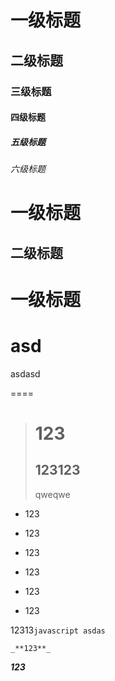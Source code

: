 # 一级标题 #
## 二级标题 ##
### 三级标题 ###
#### 四级标题 ####
##### 五级标题 #####
###### 六级标题 ######
一级标题
===
二级标题
---

# 一级标题
asd
====
asdasd

====

> # 123
> 123123
> ----
> qweqwe

+ 123
+ 123
+ 123


+ 123
+ 123
+ 123

12313```` javascript asdas ````

```
_**123**_

```

_**123**_
